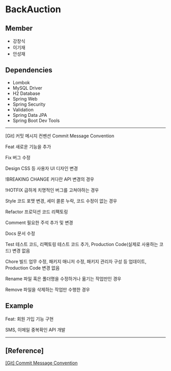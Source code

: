 # BackAuction

## Member

- 강창식
- 이기재
- 안성재

## Dependencies
- Lombok
- MySQL Driver
- H2 Database
- Spring Web
- Spring Security
- Validation
- Spring Data JPA
- Spring Boot Dev Tools

---

[Git] 커밋 메시지 컨벤션 Commit Message Convention


Feat	새로운 기능을 추가

Fix	버그 수정

Design	CSS 등 사용자 UI 디자인 변경

!BREAKING CHANGE	커다란 API 변경의 경우

!HOTFIX	급하게 치명적인 버그를 고쳐야하는 경우

Style	코드 포맷 변경, 세미 콜론 누락, 코드 수정이 없는 경우

Refactor	프로덕션 코드 리팩토링

Comment	필요한 주석 추가 및 변경

Docs	문서 수정

Test	테스트 코드, 리펙토링 테스트 코드 추가, Production Code(실제로 사용하는 코드) 변경 없음

Chore	빌드 업무 수정, 패키지 매니저 수정, 패키지 관리자 구성 등 업데이트, Production Code 변경 없음

Rename	파일 혹은 폴더명을 수정하거나 옮기는 작업만인 경우

Remove	파일을 삭제하는 작업만 수행한 경우


## Example
Feat: 회원 가입 기능 구현

SMS, 이메일 중복확인 API 개발

---

## [Reference]

[[Git] Commit Message Convention](https://velog.io/@archivvonjang/Git-Commit-Message-Convention)